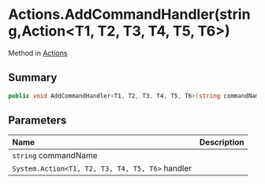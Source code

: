 # Actions.AddCommandHandler(string,Action<T1, T2, T3, T4, T5, T6>)

Method in [Actions](/docs/api/csharp/yarn.unity.actions.md)

## Summary



```csharp
public void AddCommandHandler<T1, T2, T3, T4, T5, T6>(string commandName, Action<T1, T2, T3, T4, T5, T6> handler);
```

## Parameters

|Name|Description|
|:---|:---|
|`string` commandName||
|`System.Action<T1, T2, T3, T4, T5, T6>` handler||

